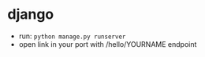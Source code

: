 # django

* run: `python manage.py runserver `
* open link in your port with /hello/YOURNAME endpoint
